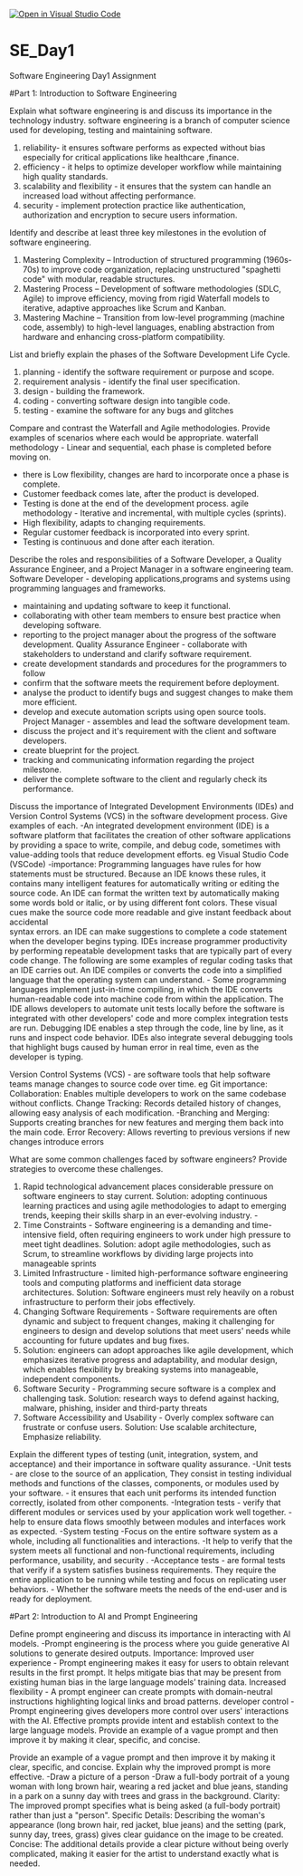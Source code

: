 [![Open in Visual Studio Code](https://classroom.github.com/assets/open-in-vscode-2e0aaae1b6195c2367325f4f02e2d04e9abb55f0b24a779b69b11b9e10269abc.svg)](https://classroom.github.com/online_ide?assignment_repo_id=18363726&assignment_repo_type=AssignmentRepo)
# SE_Day1
Software Engineering Day1 Assignment

#Part 1: Introduction to Software Engineering

Explain what software engineering is and discuss its importance in the technology industry.
software engineering is a branch of computer science used for developing, testing and maintaining software.
1. reliability- it ensures software performs as expected without bias especially for critical applications like healthcare ,finance. 
2. efficiency - it helps to optimize developer workflow while maintaining high quality standards.
3. scalability and flexibility - it ensures that the system can handle an increased load without affecting performance.
4. security - implement protection practice like authentication, authorization and encryption to secure users information.
   
Identify and describe at least three key milestones in the evolution of software engineering.
1. Mastering Complexity – Introduction of structured programming (1960s-70s) to improve code organization, replacing unstructured "spaghetti code" with modular, readable structures.
2. Mastering Process – Development of software methodologies (SDLC, Agile) to improve efficiency, moving from rigid Waterfall models to iterative, adaptive approaches like Scrum and Kanban.
3. Mastering Machine – Transition from low-level programming (machine code, assembly) to high-level languages, enabling abstraction from hardware and enhancing cross-platform compatibility.

List and briefly explain the phases of the Software Development Life Cycle.
1. planning - identify the software requirement or purpose and scope.
2. requirement analysis - identify the final user specification. 
3. design - building the framework. 
4. coding - converting software design into tangible code.
5. testing - examine the software for any bugs and glitches

Compare and contrast the Waterfall and Agile methodologies. Provide examples of scenarios where each would be appropriate.
waterfall methodology - Linear and sequential, each phase is completed before moving on. 
 - there is Low flexibility, changes are hard to incorporate once a phase is complete.
 - Customer feedback comes late, after the product is developed.
 - Testing is done at the end of the development process.
agile methodology - Iterative and incremental, with multiple cycles (sprints). 
 - High flexibility, adapts to changing requirements. 
 - Regular customer feedback is incorporated into every sprint. 
 - Testing is continuous and done after each iteration.

Describe the roles and responsibilities of a Software Developer, a Quality Assurance Engineer, and a Project Manager in a software engineering team.
Software Developer - developing applications,programs and systems using programming languages and frameworks.
 - maintaining and updating software to keep it functional. 
 - collaborating with other team members to ensure best practice when developing software.
 - reporting to the project manager about the progress of the software development.
Quality Assurance Engineer - collaborate with stakeholders to understand and clarify software requirement.
 - create development standards and procedures for the programmers to follow
 - confirm that the software meets the requirement before deployment. 
 - analyse the product to identify bugs and suggest changes to make them more efficient. 
 - develop and execute automation scripts using open source tools.
Project Manager - assembles and lead the software development team.
 - discuss the project and it's requirement with the client and software developers.
 - create blueprint for the project.
 - tracking and communicating information regarding the project milestone.
 - deliver the complete software to the client and regularly check its performance.

Discuss the importance of Integrated Development Environments (IDEs) and Version Control Systems (VCS) in the software development process. Give examples of each.
-An integrated development environment (IDE) is a software platform that facilitates the creation of other software applications by providing a space to write, compile, and debug code, sometimes with value-adding tools that reduce development efforts. eg Visual Studio Code (VSCode)
  -importance:
  Programming languages have rules for how statements must be structured. Because an IDE knows these rules, it contains many intelligent features for automatically writing or editing the source code.
  An IDE can format the written text by automatically making some words bold or italic, or by using different font colors. These visual cues make the source code more readable and give instant feedback about accidental  
   syntax errors.
  an IDE can make suggestions to complete a code statement when the developer begins typing.
  IDEs increase programmer productivity by performing repeatable development tasks that are typically part of every code change. The following are some examples of regular coding tasks that an IDE carries out.
  An IDE compiles or converts the code into a simplified language that the operating system can understand. - Some programming languages implement just-in-time compiling, in which the IDE converts human-readable code into machine code from within the application.
  The IDE allows developers to automate unit tests locally before the software is integrated with other developers' code and more complex integration tests are run.
  Debugging IDE enables a step through the code, line by line, as it runs and inspect code behavior. IDEs also integrate several debugging tools that highlight bugs caused by human error in real time, even as the developer is typing.

Version Control Systems (VCS) - are software tools that help software teams manage changes to source code over time. eg Git
importance:
Collaboration: Enables multiple developers to work on the same codebase without conflicts.
Change Tracking: Records detailed history of changes, allowing easy analysis of each modification. 
-Branching and Merging: Supports creating branches for new features and merging them back into the main code.
Error Recovery: Allows reverting to previous versions if new changes introduce errors

What are some common challenges faced by software engineers? Provide strategies to overcome these challenges.
1. Rapid technological advancement places considerable pressure on software engineers to stay current.
 Solution: adopting continuous learning practices and using agile methodologies to adapt to emerging trends, keeping their skills sharp in an ever-evolving industry. -
2. Time Constraints - Software engineering is a demanding and time-intensive field, often requiring engineers to work under high pressure to meet tight deadlines.
 Solution: adopt agile methodologies, such as Scrum, to streamline workflows by dividing large projects into manageable sprints 
3. Limited Infrastructure - limited high-performance software engineering tools and computing platforms and inefficient data storage architectures. 
 Solution: Software engineers must rely heavily on a robust infrastructure to perform their jobs effectively.
4. Changing Software Requirements - Software requirements are often dynamic and subject to frequent changes, making it challenging for engineers to design and develop solutions that meet users' needs while accounting for future updates and bug fixes. 
5. Solution: engineers can adopt approaches like agile development, which emphasizes iterative progress and adaptability, and modular design, which enables flexibility by breaking systems into manageable, independent components.
6. Software Security - Programming secure software is a complex and challenging task. 
 Solution: research ways to defend against hacking, malware, phishing, insider and third-party threats
7. Software Accessibility and Usability - Overly complex software can frustrate or confuse users. 
 Solution: Use scalable architecture, Emphasize reliability.

Explain the different types of testing (unit, integration, system, and acceptance) and their importance in software quality assurance.
-Unit tests - are close to the source of an application, They consist in testing individual methods and functions of the classes, components, or modules used by your software. - it ensures that each unit performs its intended function correctly, isolated from other components.
-Integration tests - verify that different modules or services used by your application work well together. - help to ensure data flows smoothly between modules and interfaces work as expected.
-System testing -Focus on the entire software system as a whole, including all functionalities and interactions. -It help to verify that the system meets all functional and non-functional requirements, including performance, usability, and security .
-Acceptance tests - are formal tests that verify if a system satisfies business requirements. They require the entire application to be running while testing and focus on replicating user behaviors. - Whether the software meets the needs of the end-user and is ready for deployment.

#Part 2: Introduction to AI and Prompt Engineering

Define prompt engineering and discuss its importance in interacting with AI models.
-Prompt engineering  is the process where you guide generative AI solutions to generate desired outputs.
Importance:
 Improved user experience - Prompt engineering makes it easy for users to obtain relevant results in the first prompt. It helps mitigate bias that may be present from existing human bias in the large language models’ training data.
 Increased flexibility - A prompt engineer can create prompts with domain-neutral instructions highlighting logical links and broad patterns.
developer control - Prompt engineering gives developers more control over users' interactions with the AI. Effective prompts provide intent and establish context to the large language models. Provide an example of a vague prompt and then improve it by making it clear, specific, and concise.

Provide an example of a vague prompt and then improve it by making it clear, specific, and concise. Explain why the improved prompt is more effective.
-Draw a picture of a person
-Draw a full-body portrait of a young woman with long brown hair, wearing a red jacket and blue jeans, standing in a park on a sunny day with trees and grass in the background.
Clarity: The improved prompt specifies what is being asked (a full-body portrait) rather than just a "person".
Specific Details: Describing the woman's appearance (long brown hair, red jacket, blue jeans) and the setting (park, sunny day, trees, grass) gives clear guidance on the image to be created.
Concise: The additional details provide a clear picture without being overly complicated, making it easier for the artist to understand exactly what is needed.
